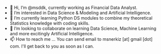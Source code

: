 - 👋 Hi, I’m @msddk, currently working as Financial Data Analyst. 
- 👀 I’m interested in Data Science & Modeling and Artificial Intelligence.
- 🌱 I’m currently learning Python DS modules to combine my theoretical Statistics knowledge with coding skills.  
- 💞️ I’m looking to collaborate on learning Data Science, Machine Learning and more excitingly Artificial Intelligence.
- 📫 How to reach me ... You can send email to msnerkiz [at] gmail [dot] com. I'll get back to you as soon as I can.

<!---
msddk/msddk is a ✨ special ✨ repository because its `README.md` (this file) appears on your GitHub profile.
You can click the Preview link to take a look at your changes.
--->
